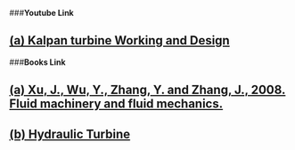 ###<b>Youtube Link</b>
## <a href="https://youtu.be/0p03UTgpnDU?si=vGCQ5NkCsVFki2N6">  (a) Kalpan turbine Working and Design</a><br>

###<b>Books Link</b>
<br>
## <a href="https://link.springer.com/chapter/10.1007/978-3-540-89749-1_52"> (a) Xu, J., Wu, Y., Zhang, Y. and Zhang, J., 2008. Fluid machinery and fluid mechanics.</a>
## <a href="https://www.studocu.com/ph/document/university-of-rizal-system/mechanical-engineering/me10-assignment-6-hydraulics-turbine/51460598">(b) Hydraulic Turbine</a>
